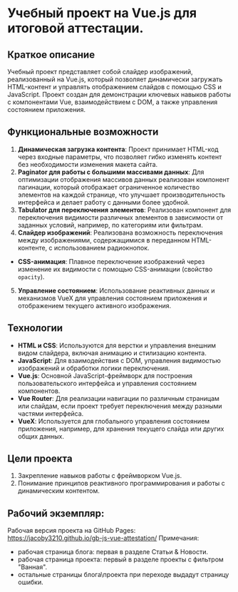 # Учебный проект на Vue.js для итоговой аттестации.

## Краткое описание

Учебный проект представляет собой слайдер изображений, реализованный на Vue.js, который позволяет динамически загружать HTML-контент и управлять отображением слайдов с помощью CSS и JavaScript. Проект создан для демонстрации ключевых навыков работы с компонентами Vue, взаимодействием с DOM, а также управления состоянием приложения.

## Функциональные возможности

1. **Динамическая загрузка контента**: Проект принимает HTML-код через входные параметры, что позволяет гибко изменять контент без необходимости изменения макета сайта.
2. **Paginator для работы с большими массивами данных**: Для оптимизации отображения массивов данных реализован компонент пагинации, который отображает ограниченное количество элементов на каждой странице, что улучшает производительность интерфейса и делает работу с данными более удобной.
3. **Tabulator для переключения элементов**: Реализован компонент для переключения видимости различных элементов в зависимости от заданных условий, например, по категориям или фильтрам.
4. **Слайдер изображений**: Реализована возможность переключения между изображениями, содержащимися в переданном HTML-контенте, с использованием радиокнопок.
  - **CSS-анимация**: Плавное переключение изображений через изменение их видимости с помощью CSS-анимации (свойство `opacity`).
5. **Управление состоянием**: Использование реактивных данных и механизмов VueX для управления состоянием приложения и отображением текущего активного изображения.

## Технологии

- **HTML и CSS**: Используются для верстки и управления внешним видом слайдера, включая анимацию и стилизацию контента.
- **JavaScript**: Для взаимодействия с DOM, управления видимостью изображений и обработки логики переключения.
- **Vue.js**: Основной JavaScript-фреймворк для построения пользовательского интерфейса и управления состоянием компонентов.
- **Vue Router**: Для реализации навигации по различным страницам или слайдам, если проект требует переключения между разными частями интерфейса.
- **VueX**: Используется для глобального управления состоянием приложения, например, для хранения текущего слайда или других общих данных.

## Цели проекта

1. Закрепление навыков работы с фреймворком Vue.js.
2. Понимание принципов реактивного программирования и работы с динамическим контентом.

## Рабочий экземпляр:
Рабочая версия проекта на GitHub Pages: https://jacoby3210.github.io/gb-js-vue-attestation/
Примечания:
  - рабочая страница блога:  первая в разделе Статьи & Новости.
  - рабочая страница проекта: первый в разделе проекты с фильтром "Ванная".
  - остальные страницы блога\проекта при переходе выдадут страницу ошибки. 
